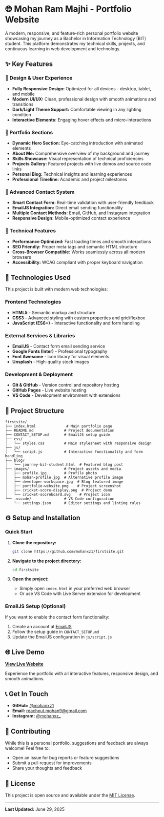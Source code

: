 # 🌐 Mohan Ram Majhi - Portfolio Website

A modern, responsive, and feature-rich personal portfolio website showcasing my journey as a Bachelor in Information Technology (BIT) student. This platform demonstrates my technical skills, projects, and continuous learning in web development and technology.

## ✨ Key Features

### 🎨 Design & User Experience

* **Fully Responsive Design:** Optimized for all devices - desktop, tablet, and mobile
* **Modern UI/UX:** Clean, professional design with smooth animations and transitions
* **Dark/Light Theme Support:** Comfortable viewing in any lighting condition
* **Interactive Elements:** Engaging hover effects and micro-interactions

### 💼 Portfolio Sections

* **Dynamic Hero Section:** Eye-catching introduction with animated elements
* **About Me:** Comprehensive overview of my background and journey
* **Skills Showcase:** Visual representation of technical proficiencies
* **Projects Gallery:** Featured projects with live demos and source code links
* **Personal Blog:** Technical insights and learning experiences
* **Professional Timeline:** Academic and project milestones

### 📧 Advanced Contact System

* **Smart Contact Form:** Real-time validation with user-friendly feedback
* **EmailJS Integration:** Direct email sending functionality
* **Multiple Contact Methods:** Email, GitHub, and Instagram integration
* **Responsive Design:** Mobile-optimized contact experience

### 🔧 Technical Features

* **Performance Optimized:** Fast loading times and smooth interactions
* **SEO Friendly:** Proper meta tags and semantic HTML structure
* **Cross-Browser Compatible:** Works seamlessly across all modern browsers
* **Accessibility:** WCAG compliant with proper keyboard navigation

## 🚀 Technologies Used

This project is built with modern web technologies:

### Frontend Technologies

* **HTML5** - Semantic markup and structure
* **CSS3** - Advanced styling with custom properties and grid/flexbox
* **JavaScript (ES6+)** - Interactive functionality and form handling

### External Services & Libraries

* **EmailJS** - Contact form email sending service
* **Google Fonts (Inter)** - Professional typography
* **Font Awesome** - Icon library for visual elements
* **Unsplash** - High-quality stock images

### Development & Deployment

* **Git & GitHub** - Version control and repository hosting
* **GitHub Pages** - Live website hosting
* **VS Code** - Development environment with extensions

## 📂 Project Structure

```
firstsite/
├── index.html              # Main portfolio page
├── README.md              # Project documentation
├── CONTACT_SETUP.md       # EmailJS setup guide
├── css/
│   └── styles.css         # Main stylesheet with responsive design
├── js/
│   └── script.js          # Interactive functionality and form handling
├── blog/
│   └── journey-bit-student.html  # Featured blog post
├── images/                # Project assets and media
│   ├── profile.jpg        # Profile photo
│   ├── mohan-profile.jpg  # Alternative profile image
│   ├── developer-workspace.jpg  # Blog featured image
│   ├── portfolio-website.png    # Project screenshot
│   ├── cricket-score-display.png  # Project demo
│   └── cricket-scoreboard.svg    # Project icon
└── .vscode/               # VS Code configuration
    └── settings.json      # Editor settings and linting rules
```


## ⚙️ Setup and Installation

### Quick Start

1. **Clone the repository:**

    ```bash
    git clone https://github.com/mohanxz1/firstsite.git
    ```

2. **Navigate to the project directory:**

    ```bash
    cd firstsite
    ```

3. **Open the project:**
   * Simply open `index.html` in your preferred web browser
   * Or use VS Code with Live Server extension for development

### EmailJS Setup (Optional)

If you want to enable the contact form functionality:

1. Create an account at [EmailJS](https://www.emailjs.com/)
2. Follow the setup guide in `CONTACT_SETUP.md`
3. Update the EmailJS configuration in `js/script.js`

## 🌐 Live Demo

**[View Live Website](https://mohanxz1.github.io/firstsite/)**

Experience the portfolio with all interactive features, responsive design, and smooth animations.

## 📞 Get In Touch

* **GitHub:** [@mohanxz1](https://github.com/mohanxz1)
* **Email:** [reachout.mohan9@gmail.com](mailto:reachout.mohan9@gmail.com)
* **Instagram:** [@mohanxz_](https://instagram.com/mohanxz_)

## 🤝 Contributing

While this is a personal portfolio, suggestions and feedback are always welcome! Feel free to:

* Open an issue for bug reports or feature suggestions
* Submit a pull request for improvements
* Share your thoughts and feedback

## 📄 License

This project is open source and available under the [MIT License](LICENSE).

---

**Last Updated:** June 29, 2025
